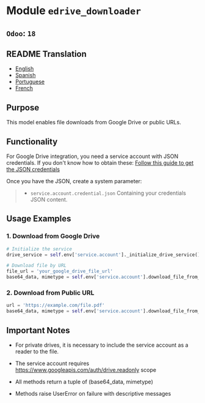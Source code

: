 # Module `edrive_downloader`
## `Odoo`: `18`

## README Translation
- [English](README.md)
- [Spanish](README.es.md)
- [Portuguese](README.pt.md)
- [French](README.fr.md)

## Purpose

This model enables file downloads from Google Drive or public URLs.

## Functionality

For Google Drive integration, you need a service account with JSON credentials. If you don't know how to obtain these:
[Follow this guide to get the JSON credentials](https://developers.google.com/workspace/guides/create-credentials)

Once you have the JSON, create a system parameter:
> - `service.account.credential.json`
Containing your credentials JSON content.


## Usage Examples

### 1. Download from Google Drive
```python
# Initialize the service
drive_service = self.env['service.account']._initialize_drive_service()

# Download file by URL
file_url = 'your_google_drive_file_url'
base64_data, mimetype = self.env['service.account'].download_file_from_url(file_url,drive_service)
```

### 2. Download from Public URL
```python
url = 'https://example.com/file.pdf'
base64_data, mimetype = self.env['service.account'].download_file_from_url(url)
```
## Important Notes
- For private drives, it is necessary to include the service account as a reader to the file.

- The service account requires https://www.googleapis.com/auth/drive.readonly scope

- All methods return a tuple of (base64_data, mimetype)

- Methods raise UserError on failure with descriptive messages

